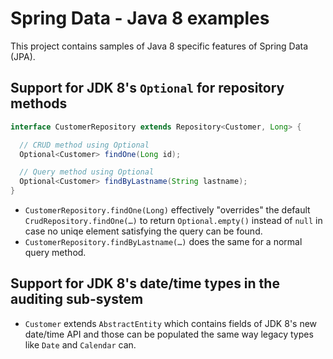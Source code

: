 # Spring Data - Java 8 examples

This project contains samples of Java 8 specific features of Spring Data (JPA).

## Support for JDK 8's `Optional` for repository methods

```java
interface CustomerRepository extends Repository<Customer, Long> {

  // CRUD method using Optional
  Optional<Customer> findOne(Long id);

  // Query method using Optional
  Optional<Customer> findByLastname(String lastname);
}
```

* `CustomerRepository.findOne(Long)` effectively "overrides" the default `CrudRepository.findOne(…)` to return `Optional.empty()` instead of `null` in case no uniqe element satisfying the query can be found.
* `CustomerRepository.findByLastname(…)` does the same for a normal query method.

## Support for JDK 8's date/time types in the auditing sub-system

* `Customer` extends `AbstractEntity` which contains fields of JDK 8's new date/time API and those can be populated the same way legacy types like `Date` and `Calendar` can.